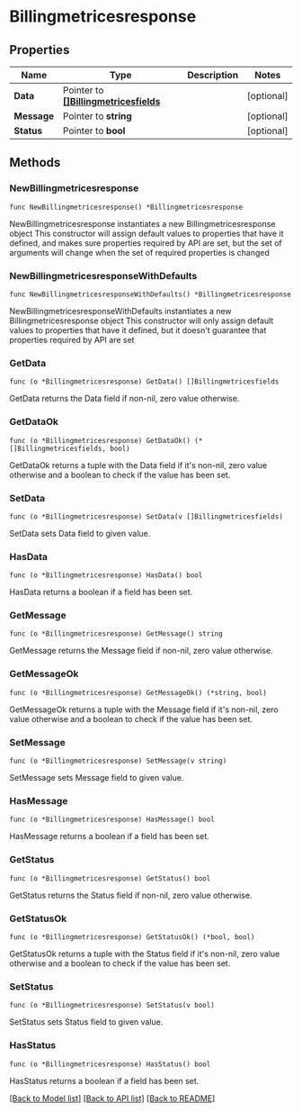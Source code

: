 # Billingmetricesresponse

## Properties

Name | Type | Description | Notes
------------ | ------------- | ------------- | -------------
**Data** | Pointer to [**[]Billingmetricesfields**](Billingmetricesfields.md) |  | [optional] 
**Message** | Pointer to **string** |  | [optional] 
**Status** | Pointer to **bool** |  | [optional] 

## Methods

### NewBillingmetricesresponse

`func NewBillingmetricesresponse() *Billingmetricesresponse`

NewBillingmetricesresponse instantiates a new Billingmetricesresponse object
This constructor will assign default values to properties that have it defined,
and makes sure properties required by API are set, but the set of arguments
will change when the set of required properties is changed

### NewBillingmetricesresponseWithDefaults

`func NewBillingmetricesresponseWithDefaults() *Billingmetricesresponse`

NewBillingmetricesresponseWithDefaults instantiates a new Billingmetricesresponse object
This constructor will only assign default values to properties that have it defined,
but it doesn't guarantee that properties required by API are set

### GetData

`func (o *Billingmetricesresponse) GetData() []Billingmetricesfields`

GetData returns the Data field if non-nil, zero value otherwise.

### GetDataOk

`func (o *Billingmetricesresponse) GetDataOk() (*[]Billingmetricesfields, bool)`

GetDataOk returns a tuple with the Data field if it's non-nil, zero value otherwise
and a boolean to check if the value has been set.

### SetData

`func (o *Billingmetricesresponse) SetData(v []Billingmetricesfields)`

SetData sets Data field to given value.

### HasData

`func (o *Billingmetricesresponse) HasData() bool`

HasData returns a boolean if a field has been set.

### GetMessage

`func (o *Billingmetricesresponse) GetMessage() string`

GetMessage returns the Message field if non-nil, zero value otherwise.

### GetMessageOk

`func (o *Billingmetricesresponse) GetMessageOk() (*string, bool)`

GetMessageOk returns a tuple with the Message field if it's non-nil, zero value otherwise
and a boolean to check if the value has been set.

### SetMessage

`func (o *Billingmetricesresponse) SetMessage(v string)`

SetMessage sets Message field to given value.

### HasMessage

`func (o *Billingmetricesresponse) HasMessage() bool`

HasMessage returns a boolean if a field has been set.

### GetStatus

`func (o *Billingmetricesresponse) GetStatus() bool`

GetStatus returns the Status field if non-nil, zero value otherwise.

### GetStatusOk

`func (o *Billingmetricesresponse) GetStatusOk() (*bool, bool)`

GetStatusOk returns a tuple with the Status field if it's non-nil, zero value otherwise
and a boolean to check if the value has been set.

### SetStatus

`func (o *Billingmetricesresponse) SetStatus(v bool)`

SetStatus sets Status field to given value.

### HasStatus

`func (o *Billingmetricesresponse) HasStatus() bool`

HasStatus returns a boolean if a field has been set.


[[Back to Model list]](../README.md#documentation-for-models) [[Back to API list]](../README.md#documentation-for-api-endpoints) [[Back to README]](../README.md)


